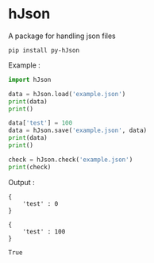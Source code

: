 # hJson

A package for handling json files

`pip install py-hJson`

Example : 
```python
import hJson

data = hJson.load('example.json')
print(data)
print()

data['test'] = 100
data = hJson.save('example.json', data)
print(data)
print()

check = hJson.check('example.json')
print(check)
```

Output : 
```
{
    'test' : 0
}

{
    'test' : 100
}

True
```
